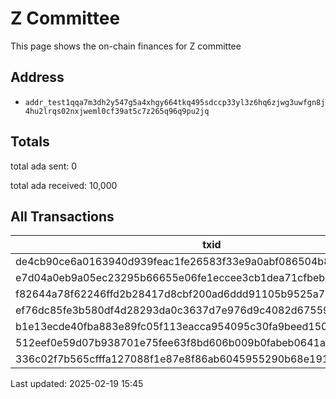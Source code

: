 
# Z Committee

This page shows the on-chain finances for Z committee

## Address

- `addr_test1qqa7m3dh2y547g5a4xhgy664tkq495sdccp33yl3z6hq6zjwg3uwfgn8j4hu2lrqs02nxjweml0cf39at5c7z265q96q9pu2jq`

## Totals

total ada sent: 0

total ada received: 10,000

## All Transactions

| txid | epoch_no | block_height |
| --- | --- | --- |
| de4cb90ce6a0163940d939feac1fe26583f33e9a0abf086504b8e051580682fb | 50 | 3199950 |
| e7d04a0eb9a05ec23295b66655e06fe1eccee3cb1dea71cfbeb932700c06ee4c | 198 | 3199950 |
| f82644a78f62246ffd2b28417d8cbf200ad6ddd91105b9525a7b98031953e63b | 199 | 3208251 |
| ef76dc85fe3b580df4d28293da0c3637d7e976d9c4082d675595e4b6f0fd8add | 199 | 3208310 |
| b1e13ecde40fba883e89fc05f113eacca954095c30fa9beed150cd4727d93b10 | 199 | 3208442 |
| 512eef0e59d07b938701e75fee63f8bd606b009b0fabeb0641aab1c0bffb9db5 | 199 | 3208623 |
| 336c02f7b565cfffa127088f1e87e8f86ab6045955290b68e1915cfa9093dba5 | 199 | 3208696 |


Last updated: 2025-02-19 15:45